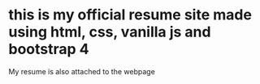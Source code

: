 # this is my official resume site made using html, css, vanilla js and bootstrap 4
My resume is also attached to the webpage
